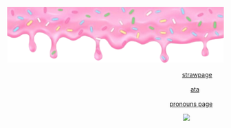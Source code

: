 ![image](https://github.com/aevsria/aevsria/blob/main/Untitled28_20251019014543.png?raw=true)

              
　　　　　　　　　　　　　　　　　　　　　⠀ㅤ⠀ㅤ⠀ㅤ⠀ㅤ⠀⠀[strawpage](https://prettyyinpink.straw.page/) 
                      
⠀ㅤ⠀ㅤ⠀ㅤ⠀ㅤ⠀ㅤ⠀ㅤ⠀ㅤ⠀ㅤ⠀ㅤ⠀ㅤ⠀ㅤ⠀ㅤ⠀ㅤ⠀ㅤ⠀ㅤ⠀ㅤ⠀ㅤ⠀ㅤ⠀[ata](https://aevsria.atabook.org/?page=1)

ㅤ⠀ㅤ⠀ㅤㅤ⠀ㅤ⠀ㅤㅤ⠀ㅤ⠀ㅤㅤ⠀ㅤ⠀ㅤㅤ⠀ㅤ⠀ㅤㅤ⠀ㅤ⠀ㅤ⠀ㅤ[pronouns page](https://en.pronouns.page/@aevsria)


　　　　　　　　　　　　　　　　　　　　　　⠀⠀　　　　⠀　![](https://komarev.com/ghpvc/?username=aevsria&label=☆&color=ff509a)
                        

<!--
**aevsria/aevsria** is a ✨ _special_ ✨ repository because its `README.md` (this file) appears on your GitHub profile.

Here are some ideas to get you started:

- 🔭 I’m currently working on ...
- 🌱 I’m currently learning ...
- 👯 I’m looking to collaborate on ...
- 🤔 I’m looking for help with ...
- 💬 Ask me about ...
- 📫 How to reach me: ...
- 😄 Pronouns: ...
- ⚡ Fun fact: ...
-->
